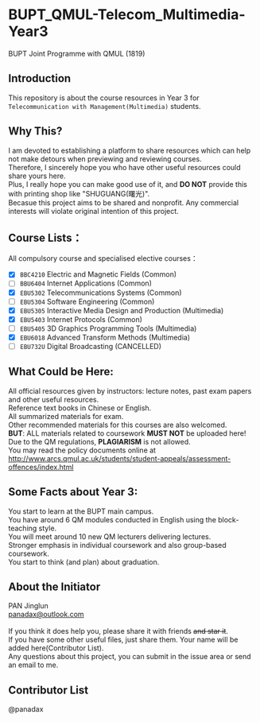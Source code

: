 # BUPT_QMUL-Telecom_Multimedia-Year3 
BUPT Joint Programme with QMUL (1819)

## Introduction 
This repository is about the course resources in Year 3 for `Telecommunication with Management(Multimedia)` students.

## Why This?
I am devoted to establishing a platform to share resources which can help not make detours when previewing and reviewing courses.
<br /> Therefore, I sincerely hope you who have other useful resources could share yours here.
<br /> Plus, I really hope you can make good use of it, and **DO NOT** provide this with printing shop like "SHUGUANG(曙光)".
<br /> Becasue this project aims to be shared and nonprofit. Any commercial interests will violate original intention of this project.
## Course Lists：
All compulsory course and specialised elective courses：
<br /> 
- [x] `BBC4210` Electric and Magnetic Fields (Common)
- [ ] `BBU6404` Internet Applications (Common)
- [x] `EBU5302` Telecommunications Systems (Common)
- [ ] `EBU5304` Software Engineering (Common)
- [x] `EBU5305` Interactive Media Design and Production (Multimedia)
- [x] `EBU5403` Internet Protocols (Common)
- [ ] `EBU5405` 3D Graphics Programming Tools (Multimedia)
- [x] `EBU6018` Advanced Transform Methods (Multimedia)
- [ ] `EBU732U` Digital Broadcasting (CANCELLED)

## What Could be Here: 
All official resources given by instructors: lecture notes, past exam papers and other useful resources.
<br /> Reference text books in Chinese or English.
<br /> All summarized materials for exam.
<br /> Other recommended materials for this courses are also welcomed.
<br /> **BUT**: ALL materials related to coursework **MUST NOT** be uploaded here!
<br /> Due to the QM regulations, **PLAGIARISM** is not allowed.
<br /> You may read the policy documents online at http://www.arcs.qmul.ac.uk/students/student-appeals/assessment-offences/index.html

## Some Facts about Year 3: 
You start to learn at the BUPT main campus.
<br /> You have around 6 QM modules conducted in English using the block-teaching style.
<br /> You will meet around 10 new QM lecturers delivering lectures.
<br /> Stronger emphasis in individual coursework and also group-based coursework.
<br /> You start to think (and plan) about graduation.

## About the Initiator 
PAN Jinglun
<br /> panadax@outlook.com
<br /> 
<br /> If you think it does help you, please share it with friends ~~and star it~~.
<br /> If you have some other useful files, just share them. Your name will be added here(Contributor List).
<br /> Any questions about this project, you can submit in the issue area or send an email to me.


## Contributor List
@panadax
